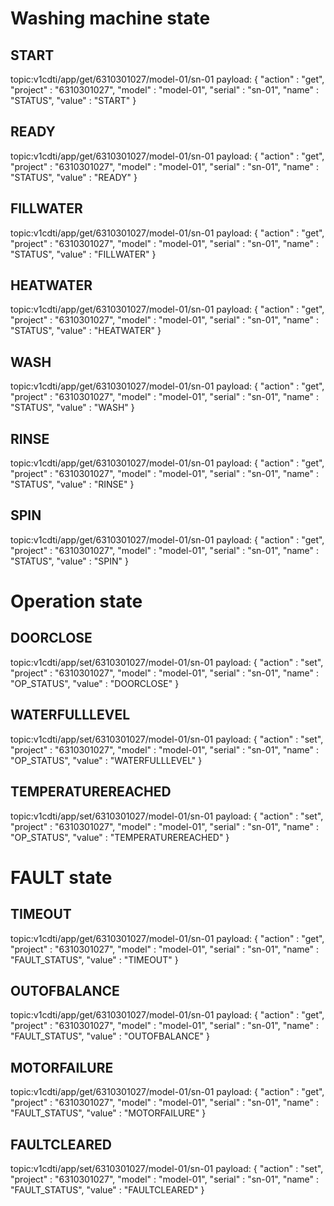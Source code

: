# Washing machine state

## START
topic:v1cdti/app/get/6310301027/model-01/sn-01
payload: {
    "action"    :   "get",
    "project"   :   "6310301027",
    "model"     :   "model-01",
    "serial"    :   "sn-01",
    "name"      :   "STATUS",
    "value"     :   "START"
}

## READY
topic:v1cdti/app/get/6310301027/model-01/sn-01
payload: {
    "action"    :   "get",
    "project"   :   "6310301027",
    "model"     :   "model-01",
    "serial"    :   "sn-01",
    "name"      :   "STATUS",
    "value"     :   "READY"
}

## FILLWATER
topic:v1cdti/app/get/6310301027/model-01/sn-01
payload: {
    "action"    :   "get",
    "project"   :   "6310301027",
    "model"     :   "model-01",
    "serial"    :   "sn-01",
    "name"      :   "STATUS",
    "value"     :   "FILLWATER"
}

## HEATWATER
topic:v1cdti/app/get/6310301027/model-01/sn-01
payload: {
    "action"    :   "get",
    "project"   :   "6310301027",
    "model"     :   "model-01",
    "serial"    :   "sn-01",
    "name"      :   "STATUS",
    "value"     :   "HEATWATER"
}

## WASH
topic:v1cdti/app/get/6310301027/model-01/sn-01
payload: {
    "action"    :   "get",
    "project"   :   "6310301027",
    "model"     :   "model-01",
    "serial"    :   "sn-01",
    "name"      :   "STATUS",
    "value"     :   "WASH"
}

## RINSE
topic:v1cdti/app/get/6310301027/model-01/sn-01
payload: {
    "action"    :   "get",
    "project"   :   "6310301027",
    "model"     :   "model-01",
    "serial"    :   "sn-01",
    "name"      :   "STATUS",
    "value"     :   "RINSE"
}

## SPIN
topic:v1cdti/app/get/6310301027/model-01/sn-01
payload: {
    "action"    :   "get",
    "project"   :   "6310301027",
    "model"     :   "model-01",
    "serial"    :   "sn-01",
    "name"      :   "STATUS",
    "value"     :   "SPIN"
}

# Operation state

## DOORCLOSE
topic:v1cdti/app/set/6310301027/model-01/sn-01
payload: {
    "action"    :   "set",
    "project"   :   "6310301027",
    "model"     :   "model-01",
    "serial"    :   "sn-01",
    "name"      :   "OP_STATUS",
    "value"     :   "DOORCLOSE"
}

## WATERFULLLEVEL
topic:v1cdti/app/set/6310301027/model-01/sn-01
payload: {
    "action"    :   "set",
    "project"   :   "6310301027",
    "model"     :   "model-01",
    "serial"    :   "sn-01",
    "name"      :   "OP_STATUS",
    "value"     :   "WATERFULLLEVEL"
}

## TEMPERATUREREACHED
topic:v1cdti/app/set/6310301027/model-01/sn-01
payload: {
    "action"    :   "set",
    "project"   :   "6310301027",
    "model"     :   "model-01",
    "serial"    :   "sn-01",
    "name"      :   "OP_STATUS",
    "value"     :   "TEMPERATUREREACHED"
}


# FAULT state

## TIMEOUT
topic:v1cdti/app/get/6310301027/model-01/sn-01
payload: {
    "action"    :   "get",
    "project"   :   "6310301027",
    "model"     :   "model-01",
    "serial"    :   "sn-01",
    "name"      :   "FAULT_STATUS",
    "value"     :   "TIMEOUT"
}

## OUTOFBALANCE
topic:v1cdti/app/get/6310301027/model-01/sn-01
payload: {
    "action"    :   "get",
    "project"   :   "6310301027",
    "model"     :   "model-01",
    "serial"    :   "sn-01",
    "name"      :   "FAULT_STATUS",
    "value"     :   "OUTOFBALANCE"
}

## MOTORFAILURE
topic:v1cdti/app/get/6310301027/model-01/sn-01
payload: {
    "action"    :   "get",
    "project"   :   "6310301027",
    "model"     :   "model-01",
    "serial"    :   "sn-01",
    "name"      :   "FAULT_STATUS",
    "value"     :   "MOTORFAILURE"
}

## FAULTCLEARED
topic:v1cdti/app/set/6310301027/model-01/sn-01
payload: {
    "action"    :   "set",
    "project"   :   "6310301027",
    "model"     :   "model-01",
    "serial"    :   "sn-01",
    "name"      :   "FAULT_STATUS",
    "value"     :   "FAULTCLEARED"
}